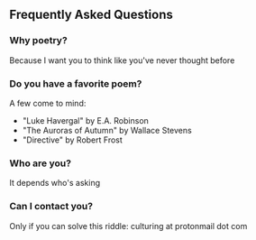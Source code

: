## Frequently Asked Questions

### Why poetry?

Because I want you to think like you've never thought before

### Do you have a favorite poem?

A few come to mind:

- "Luke Havergal" by E.A. Robinson  
- "The Auroras of Autumn" by Wallace Stevens  
- "Directive" by Robert Frost   

### Who are you?

It depends who's asking

### Can I contact you?

Only if you can solve this riddle: culturing at protonmail dot com